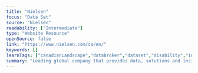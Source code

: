 ```yaml
---
title: "Nielsen"
focus: "Data Set"
source: "Nielsen"
readability: ["Intermediate"]
type: "Website Resource"
openSource: false
link: "https://www.nielsen.com/ca/en/"
keywords: []
learnTags: ["canadianLandscape","dataBroker","dataset","disability","inclusivePractice","smallData"]
summary: "Leading global company that provides data, solutions and insights for decision-making for manufacturers and retailers. "
---
```

